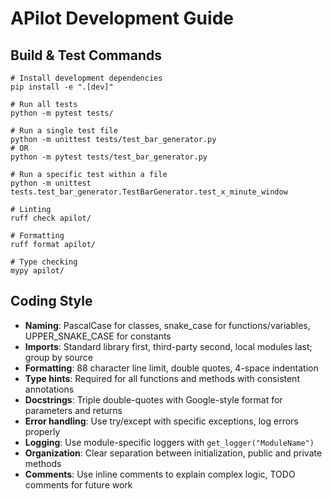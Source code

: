 # APilot Development Guide

## Build & Test Commands
```
# Install development dependencies
pip install -e ".[dev]"

# Run all tests
python -m pytest tests/

# Run a single test file
python -m unittest tests/test_bar_generator.py
# OR
python -m pytest tests/test_bar_generator.py

# Run a specific test within a file
python -m unittest tests.test_bar_generator.TestBarGenerator.test_x_minute_window

# Linting
ruff check apilot/

# Formatting
ruff format apilot/

# Type checking
mypy apilot/
```

## Coding Style
- **Naming**: PascalCase for classes, snake_case for functions/variables, UPPER_SNAKE_CASE for constants
- **Imports**: Standard library first, third-party second, local modules last; group by source
- **Formatting**: 88 character line limit, double quotes, 4-space indentation
- **Type hints**: Required for all functions and methods with consistent annotations
- **Docstrings**: Triple double-quotes with Google-style format for parameters and returns
- **Error handling**: Use try/except with specific exceptions, log errors properly
- **Logging**: Use module-specific loggers with `get_logger("ModuleName")`
- **Organization**: Clear separation between initialization, public and private methods
- **Comments**: Use inline comments to explain complex logic, TODO comments for future work